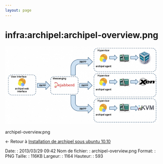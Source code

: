 ```yaml
---
layout: page
---
```


infra:archipel:archipel-overview.png
====================================

[![archipel-overview.png](../../../assets/media/infra/archipel/archipel-overview.png@cache=&w=900&h=458 "archipel-overview.png")](../../../assets/media/infra/archipel/archipel-overview.png@cache= "Afficher le fichier original")

archipel-overview.png

← Retour à [Installation de archipel sous ubuntu
10.10](../../../infra/archipel.html "infra:archipel")

Date:
:   2013/03/29 09:42
Nom de fichier:
:   archipel-overview.png
Format:
:   PNG
Taille:
:   116KB
Largeur:
:   1164
Hauteur:
:   593

